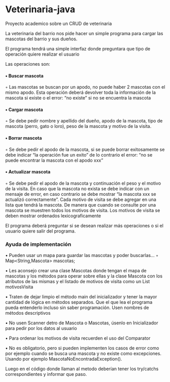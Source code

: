# Veterinaria-java
Proyecto academico sobre un CRUD de veterinaria

La veterinaria del barrio nos pide hacer un simple programa para cargar
las mascotas del barrio y sus dueños.

El programa tendrá una simple interfaz donde preguntara que tipo de
operación quiere realizar el usuario

Las operaciones son:

#### • Buscar mascota
◦ Las mascotas se buscan por un apodo, no puede haber 2 mascotas
con el mismo apodo. Esta operación deberá devolver toda la
información de la mascota si existe o el error: “no existe” si no se
encuentra la mascota

#### • Cargar mascota

◦ Se debe pedir nombre y apellido del dueño, apodo de la mascota,
tipo de mascota (perro, gato o loro), peso de la mascota y motivo
de la visita.
#### • Borrar mascota
◦ Se debe pedir el apodo de la mascota, si se puede borrar
exitosamente se debe indicar “la operación fue un exito” de lo
contrario el error: “no se puede encontrar la mascota con el apodo
xxx”
#### • Actualizar mascota
◦ Se debe pedir el apodo de la mascota y continuación el peso y el
motivo de la visita. En caso que la mascota no exista se debe
indicar con un mensaje de error, en caso contrario se debe
mostrar “la mascota xxx se actualizó correctamente”. Cada motivo
de visita se debe agregar en una lista que tendrá la mascota. De
manera que cuando se consulte por una mascota se muestren
todos los motivos de visita. Los motivos de visita se deben mostrar
ordenados lexicograficamente

El programa deberá preguntar si se desean realizar más operaciones o si
el usuario quiere salir del programa.
### Ayuda de implementación
 • Pueden usar un mapa para guardar las mascotas y poder
buscarlas...
◦ Map<String,Mascota> mascotas;

 • Les aconsejo crear una clase Mascotas donde tengan el mapa de
mascotas y los métodos para operar sobre ellas y la clase Mascota
con los atributos de las mismas y el listado de motivos de visita como
un List<String> motivosVisita

• Traten de dejar limpio el método main del inicializador y tener la
mayor cantidad de lógica en métodos separados. Que el que lea el
programa pueda entenderlo incluso sin saber programación. Usen
nombres de métodos descriptivos

• No usen Scanner detro de Mascota o Mascotas, úsenlo en
Inicializador para pedir por los datos al usuario

• Para ordenar los motivos de visita recuerden el uso del Comparator

• No es obligatorio, pero si pueden implementen los casos de error
como por ejemplo cuando se busca una mascota y no existe como
excepciones. Usando por ejemplo MascotaNoEncontradaException().

Luego en el código donde llaman al metodo deberían tener los
try/catchs correspondientes y informar que paso.
